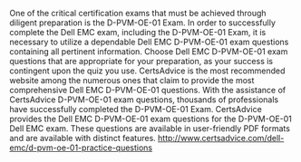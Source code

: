 One of the critical certification exams that must be achieved through diligent preparation is the D-PVM-OE-01 Exam. In order to successfully complete the Dell EMC  exam, including the D-PVM-OE-01 Exam, it is necessary to utilize a dependable Dell EMC D-PVM-OE-01 exam questions containing all pertinent information. Choose Dell EMC D-PVM-OE-01 exam questions that are appropriate for your preparation, as your success is contingent upon the quiz you use. CertsAdvice is the most recommended website among the numerous ones that claim to provide the most comprehensive Dell EMC D-PVM-OE-01 questions. With the assistance of CertsAdvice D-PVM-OE-01 exam questions, thousands of professionals have successfully completed the D-PVM-OE-01 Exam. CertsAdvice provides the Dell EMC D-PVM-OE-01 exam questions for the D-PVM-OE-01 Dell EMC  exam. These questions are available in user-friendly PDF formats and are available with distinct features.
http://www.certsadvice.com/dell-emc/d-pvm-oe-01-practice-questions
